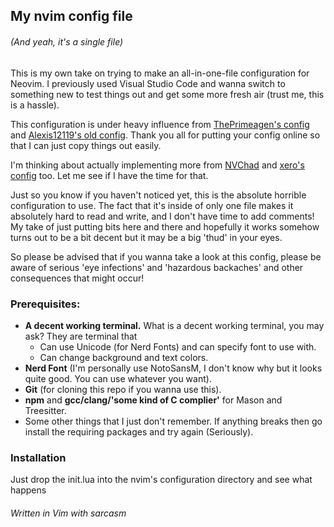 ## My nvim config file
###### (And yeah, it's a single file)

This is my own take on trying to make an all-in-one-file configuration for Neovim. I previously used Visual Studio Code and wanna switch to something new to test things out and get some more fresh air (trust me, this is a hassle).

This configuration is under heavy influence from [ThePrimeagen's config](https://github.com/ThePrimeagen/init.lua) and [Alexis12119's old config](https://github.com/Alexis12119/nvim-config/tree/f33dca3897a907855cf0ebde1b49f85407a89f62). Thank you all for putting your config online so that I can just copy things out easily.

I'm thinking about actually implementing more from [NVChad](https://github.com/NvChad/NvChad) and [xero's config](https://github.com/xero/dotfiles/tree/main/neovim/.config/nvim) too. Let me see if I have the time for that.

Just so you know if you haven't noticed yet, this is the absolute horrible configuration to use. The fact that it's inside of only one file makes it absolutely hard to read and write, and I don't have time to add comments! My take of just putting bits here and there and hopefully it works somehow turns out to be a bit decent but it may be a big 'thud' in your eyes.

So please be advised that if you wanna take a look at this config, please be aware of serious 'eye infections' and 'hazardous backaches' and other consequences that might occur!

### Prerequisites:
- **A decent working terminal.** What is a decent working terminal, you may ask? They are terminal that
    + Can use Unicode (for Nerd Fonts) and can specify font to use with.
    + Can change background and text colors.
- **Nerd Font** (I'm personally use NotoSansM, I don't know why but it looks quite good. You can use whatever you want).
- **Git** (for cloning this repo if you wanna use this).
- **npm** and **gcc/clang/'some kind of C complier'** for Mason and Treesitter.
- Some other things that I just don't remember. If anything breaks then go install the requiring packages and try again (Seriously).

### Installation
Just drop the init.lua into the nvim's configuration directory and see what happens

###### Written in Vim with sarcasm

